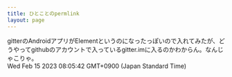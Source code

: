 ```yaml
---
title: ひとことのpermlink
layout: page
---
```

<div class="box" dt="1676415942421">
  gitterのAndroidアプリがElementというのになったっぽいので入れてみたが、どうやってgithubのアカウントで入っているgitter.imに入るのかわからん。なんじゃこりゃ。
  <div class="content is-small">Wed Feb 15 2023 08:05:42 GMT+0900 (Japan Standard Time)</div>
</div>